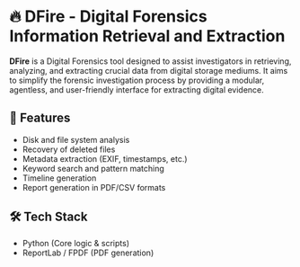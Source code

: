 # 🔥 DFire - Digital Forensics Information Retrieval and Extraction

**DFire** is a Digital Forensics tool designed to assist investigators in retrieving, analyzing, and extracting crucial data from digital storage mediums. It aims to simplify the forensic investigation process by providing a modular, agentless, and user-friendly interface for extracting digital evidence.

## 🚀 Features

- Disk and file system analysis
- Recovery of deleted files
- Metadata extraction (EXIF, timestamps, etc.)
- Keyword search and pattern matching
- Timeline generation
- Report generation in PDF/CSV formats

## 🛠 Tech Stack

- Python (Core logic & scripts)
- ReportLab / FPDF (PDF generation)

